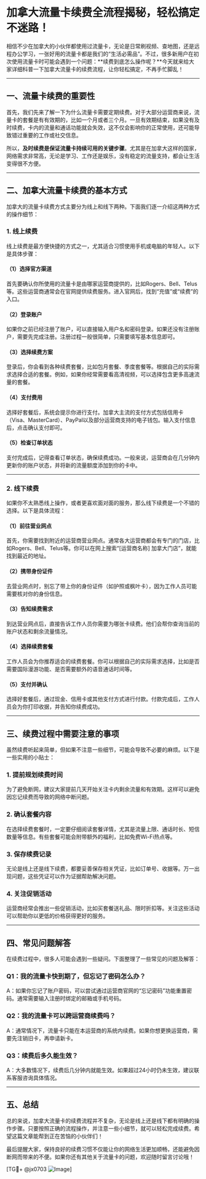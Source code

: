 # 加拿大流量卡续费全流程揭秘，轻松搞定不迷路！

相信不少在加拿大的小伙伴都使用过流量卡，无论是日常刷视频、查地图，还是远程办公学习，一张好用的流量卡都是我们的“生活必需品”。不过，很多新用户在初次使用流量卡时可能会遇到一个问题：**续费到底怎么操作呢？**今天就来给大家详细科普一下加拿大流量卡的续费流程，让你轻松搞定，不再手忙脚乱！

---

## 一、流量卡续费的重要性

首先，我们先来了解一下为什么流量卡需要定期续费。对于大部分运营商来说，流量卡的套餐是有有效期的，比如一个月或者三个月。一旦有效期结束，如果没有及时续费，卡内的流量和通话功能就会失效，这不仅会影响你的正常使用，还可能导致错过重要的工作或社交信息。

所以，**及时续费是保证流量卡持续可用的关键步骤**。尤其是在加拿大这样的国家，网络需求非常高，无论是学习、工作还是娱乐，没有稳定的流量支持，都会让生活变得很不方便。

---

## 二、加拿大流量卡续费的基本方式

加拿大的流量卡续费方式主要分为线上和线下两种。下面我们逐一介绍这两种方式的操作细节：

### 1. 线上续费

线上续费是最方便快捷的方式之一，尤其适合习惯使用手机或电脑的年轻人。以下是具体步骤：

#### （1）选择官方渠道
首先要确认你所使用的流量卡是由哪家运营商提供的，比如Rogers、Bell、Telus等。这些运营商通常会在官网提供续费服务。进入官网后，找到“充值”或“续费”的入口。

#### （2）登录账户
如果你之前已经注册了账户，可以直接输入用户名和密码登录。如果还没有注册账户，需要先完成注册。注册过程一般很简单，只需要填写基本信息即可。

#### （3）选择续费方案
登录后，你会看到各种续费套餐，比如包月套餐、季度套餐等。根据自己的实际需求选择合适的套餐。例如，如果你经常需要看高清视频，可以选择包含更多高速流量的套餐。

#### （4）支付费用
选择好套餐后，系统会提示你进行支付。加拿大主流的支付方式包括信用卡（Visa、MasterCard）、PayPal以及部分运营商支持的电子钱包。输入支付信息后，点击确认支付即可。

#### （5）检查订单状态
支付完成后，记得查看订单状态，确保续费成功。一般来说，运营商会在几分钟内更新你的账户状态，并将新的流量额度添加到你的卡中。

---

### 2. 线下续费

如果你不太熟悉线上操作，或者更喜欢面对面的服务，那么线下续费是一个不错的选择。以下是具体流程：

#### （1）前往营业网点
首先，你需要找到附近的运营商营业网点。通常各大运营商都会有专门的门店，比如Rogers、Bell、Telus等。你可以在网上搜索“[运营商名称] 加拿大门店”，就能找到最近的地址。

#### （2）携带身份证件
去营业网点时，别忘了带上你的身份证件（如护照或枫叶卡），因为工作人员可能需要核对你的身份信息。

#### （3）告知续费需求
到达营业网点后，直接告诉工作人员你需要为哪张卡续费。他们会帮你查询当前的账户状态和剩余流量情况。

#### （4）选择续费套餐
工作人员会为你推荐适合的续费套餐。你可以根据自己的实际需求选择，比如是否需要国际漫游功能、是否需要额外的语音通话时间等。

#### （5）支付并确认
选择好套餐后，通过现金、信用卡或其他支付方式进行付款。付款完成后，工作人员会为你打印收据，并告知你续费成功。

---

## 三、续费过程中需要注意的事项

虽然续费听起来简单，但如果不注意一些细节，可能会导致不必要的麻烦。以下是一些实用的小贴士：

### 1. 提前规划续费时间
为了避免断网，建议大家提前几天开始关注卡内剩余流量和有效期。这样可以避免因忘记续费而导致的网络中断问题。

### 2. 确认套餐内容
在选择续费套餐时，一定要仔细阅读套餐详情，尤其是流量上限、通话时长、短信数量等信息。有些套餐可能会附带额外的福利，比如免费Wi-Fi热点等。

### 3. 保存续费记录
无论是线上还是线下续费，都要妥善保存相关凭证，比如订单号、收据等。万一出现问题，这些凭证可以作为证据帮助解决问题。

### 4. 关注促销活动
运营商经常会推出一些促销活动，比如买套餐送礼品、限时折扣等。关注这些活动可以帮助你以更低的价格获得更好的服务。

---

## 四、常见问题解答

在续费过程中，很多人可能会遇到一些疑问。下面整理了一些常见的问题及解答：

### Q1：我的流量卡快到期了，但忘记了密码怎么办？
A：如果你忘记了账户密码，可以尝试通过运营商官网的“忘记密码”功能重置密码。通常需要输入注册时绑定的邮箱或手机号码。

### Q2：我的流量卡可以跨运营商续费吗？
A：通常情况下，流量卡只能在本运营商的系统内续费。如果你想更换运营商，需要先注销旧卡，再申请新卡。

### Q3：续费后多久能生效？
A：大多数情况下，续费后几分钟内就能生效。如果超过24小时仍未生效，建议联系客服咨询具体情况。

---

## 五、总结

总的来说，加拿大流量卡的续费流程并不复杂，无论是线上还是线下都有明确的操作步骤。只要按照正确的流程操作，并注意一些小细节，就可以轻松完成续费。希望这篇文章能帮到正在苦恼的小伙伴们！

最后提醒大家，保持良好的续费习惯不仅能让你的网络生活更加顺畅，还能避免因断网而带来的不便。如果你还有其他关于流量卡的问题，欢迎随时留言讨论哦！

[TG💪+ @jx0703 ![Image](https://github.com/user-attachments/assets/dbca1d08-cadb-493c-b0ec-ad6f7a83f270)]